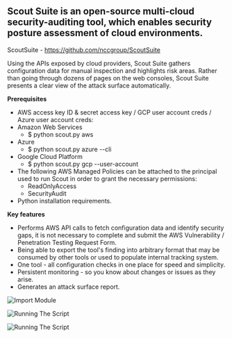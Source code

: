 ## Scout Suite is an open-source multi-cloud security-auditing tool, which enables security posture assessment of cloud environments. 

ScoutSuite - https://github.com/nccgroup/ScoutSuite

Using the APIs exposed by cloud providers, Scout Suite gathers configuration data for manual inspection and highlights risk areas. Rather than going through dozens of pages on the web consoles, Scout Suite presents a clear view of the attack surface automatically.

**Prerequisites** 
* AWS access key ID & secret access key / GCP user account creds / Azure user account creds:
* Amazon Web Services
  * $ python scout.py aws
* Azure
  * $ python scout.py azure --cli
* Google Cloud Platform
  * $ python scout.py gcp --user-account
* The following AWS Managed Policies can be attached to the principal used to run Scout in order to grant the necessary permissions:
  * ReadOnlyAccess
  * SecurityAudit
* Python installation requirements.

**Key features**
* Performs AWS API calls to fetch configuration data and identify security gaps, it is not necessary to complete and submit the AWS Vulnerability / Penetration Testing Request Form.
* Being able to export the tool's finding into arbitrary format that may be consumed by other tools or used to populate internal tracking system.
* One tool - all configuration checks in one place for speed and simplicity.
* Persistent monitoring - so you know about changes or issues as they arise.
* Generates an attack surface report.

![Import Module](https://github.com/JonathanScheinert/Cloud_PT_Tools/blob/main/Azure/Screenshots/ScoutSuite_1.png)


![Running The Script](https://github.com/JonathanScheinert/Cloud_PT_Tools/blob/main/Azure/Screenshots/ScoutSuite_2.png)


![Running The Script](https://github.com/JonathanScheinert/Cloud_PT_Tools/blob/main/Azure/Screenshots/ScoutSuite_3.png)
